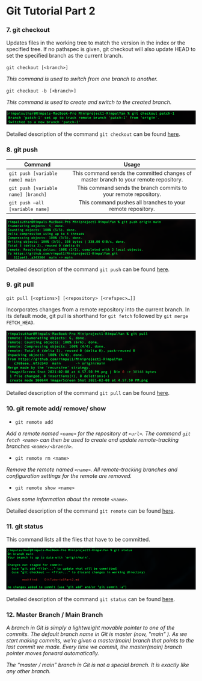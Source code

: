 # Git Tutorial Part 2 

### 7. git checkout

Updates files in the working tree to match the version in the index or the specified tree. If no pathspec is given, git checkout will also update HEAD to set the specified branch as the current branch.

`git checkout [<branch>]`

_This command is used to switch from one branch to another._

`git checkout -b [<branch>]`

_This command is used to create and switch to the created branch._

![Checkout Screenshot.](image/checkoutImage.png)

Detailed description of the command `git checkout` can be found [here](https://git-scm.com/docs/git-checkout).

### 8. git push

| Command                             |                                        Usage                                         |
| ----------------------------------- | :----------------------------------------------------------------------------------: |
| `git push [variable name] main`     | This command sends the committed changes of master branch to your remote repository. |
| `git push [variable name] [branch]` |           This command sends the branch commits to your remote repository.           |
| `git push –all [variable name]`     |             This command pushes all branches to your remote repository.              |

![Push Screenshot.](image/pushImage.png)

Detailed description of the command `git push` can be found [here](https://git-scm.com/docs/git-push).

### 9. git pull

`git pull [<options>] [<repository> [<refspec>…​]]`

Incorporates changes from a remote repository into the current branch. In its default mode, git pull is shorthand for `git fetch` followed by `git merge FETCH_HEAD`.

![Pull Screenshot](image/pullImage1.png)

Detailed description of the command `git pull` can be found [here](https://git-scm.com/docs/git-pull).

### 10. git remote add/ remove/ show

- `git remote add`

_Add a remote named `<name>` for the repository at `<url>`. The command `git fetch <name>` can then be used to create and update remote-tracking branches `<name>/<branch>`._

- `git remote rm <name>`

_Remove the remote named `<name>`. All remote-tracking branches and configuration settings for the remote are removed._

- `git remote show <name>`

_Gives some information about the remote `<name>`._

Detailed description of the command `git remote` can be found [here](https://git-scm.com/docs/git-remote).

### 11. git status

This command lists all the files that have to be committed.

![Status Screenshot.](image/statusImage1.png)

Detailed description of the command `git status` can be found [here](https://git-scm.com/docs/git-status).

### 12. Master Branch / Main Branch

_A branch in Git is simply a lightweight movable pointer to one of the commits. The default branch name in Git is master (now, "main"
). As we start making commits, we’re given a master(main) branch that points to the last commit we made. Every time we commit, the master(main) branch pointer moves forward automatically._

_The “master / main” branch in Git is not a special branch. It is exactly like any other branch._
